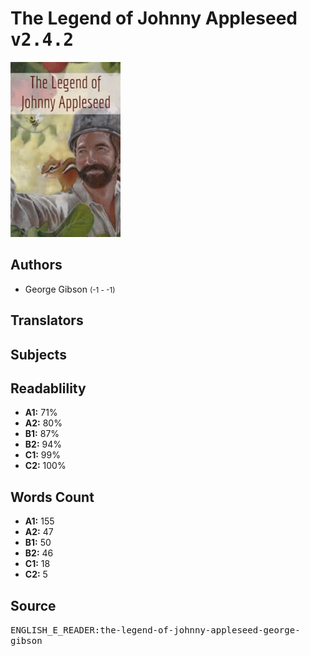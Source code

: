 # The Legend of Johnny Appleseed <kbd>v2.4.2</kbd>

![](./cover.medium.jpg "")

## Authors


 - George Gibson <small>(-1 - -1)</small>

## Translators



## Subjects



## Readablility


 - **A1:** 71%
 - **A2:** 80%
 - **B1:** 87%
 - **B2:** 94%
 - **C1:** 99%
 - **C2:** 100%

## Words Count


 - **A1:** 155
 - **A2:** 47
 - **B1:** 50
 - **B2:** 46
 - **C1:** 18
 - **C2:** 5

## Source


<kbd>ENGLISH_E_READER:the-legend-of-johnny-appleseed-george-gibson</kbd>
